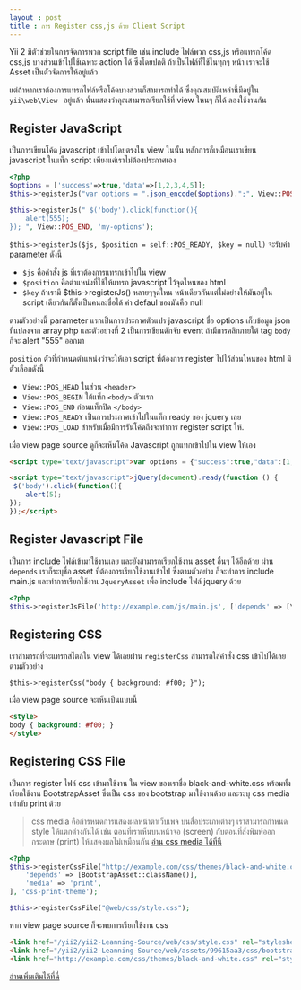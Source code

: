 ```yaml
---
layout : post
title : การ Register css,js ด้วย Client Script
---
```


Yii 2 มีตัวช่วยในการจัดการพวก script file เช่น include ไฟล์พวก css,js หรือแทรกโค้ด css,js บางส่วนเข้าไปใช้เฉพาะ action ได้ ซึ่งโดยปกติ ถ้าเป็นไฟล์ที่ใช้ในทุกๆ หน้า เราจะใช้ Asset เป็นตัวจัดการให้อยู่แล้ว

แต่ถ้าหากเราต้องการแทรกไฟล์หรือโค้ดบางส่วนก็สามารถทำได้ ซึ่งคุณสมบัติเหล่านี้มีอยู่ใน `yii\web\View ` อยู่แล้ว นั่นแสดงว่าคุณสามารถเรียกใช้ที่ view ใหนๆ ก็ได้ ลองใช้งานกัน

## Register JavaScript

เป็นการเขียนโค้ด javascript เข้าไปโดยตรงใน view ในนั้น หลักการก็เหมือนเราเขียน javascript ในแท็ก script เพียงแค่เราไม่ต้องประกาศเอง

```php
<?php
$options = ['success'=>true,'data'=>[1,2,3,4,5]];
$this->registerJs("var options = ".json_encode($options).";", View::POS_END, 'my-options');

$this->registerJs(" $('body').click(function(){
	alert(555);
}); ", View::POS_END, 'my-options');

```

`$this->registerJs($js, $position = self::POS_READY, $key = null)` จะรับค่า parameter ดังนี้

- `$js` คือคำสั่ง js ที่เราต้องการแทรกเข้าไปใน view
- `$position` คือตำแหน่งที่ใช้ให้แทรก javascript ไว้จุดใหนของ html
- `$key` ถ้าเรามี $this->registerJs() หลายๆจุดใหน หน้าเดียวกันแต่ไม่อย่างให้มันอยู่ใน script เดียวกันก็ตั้งเป็นคนละชื่อได้ ค่า defaul  ของมันคือ null

ตามตัวอย่างนี้ parameter แรกเป็นการประกาศตัวแปร​ javascript ชื่อ options เก็บข้อมูล json ที่แปลงจาก array php และตัวอย่างที่ 2 เป็นการเขียนดักจับ event ถ้ามีการคลิกภายใต้ tag `body` ก็จะ alert "555" ออกมา

 `position` ตัวที่กำหนดตำแหน่งว่าจะให้เอา script ที่ต้องการ register ไปไว้ส่วนใหนของ html มีตัวเลือกดังนี้

- `View::POS_HEAD` ในส่วน `<header>`
- `View::POS_BEGIN` ใต้แท็ก  `<body>` ตัวแรก
- `View::POS_END`  ก่อนแท็กปิด `</body>`
- `View::POS_READY` เป็นการประกาศเข้าไปในแท็ก ready ของ jquery เลย
- `View::POS_LOAD` สำหรับเมื่อมีการรันโค้ดถึงจะทำการ register script ให้.


เมื่อ view page source ดูก็จะเห็นโค้ด Javascript ถูกแทกเข้าไปใน view ให้เอง

```html
<script type="text/javascript">var options = {"success":true,"data":[1,2,3,4,5]};</script>

<script type="text/javascript">jQuery(document).ready(function () {
 $('body').click(function(){
	alert(5);
});
});</script>

```

## Register Javascript File

เป็นการ include  ไฟล์เข้ามาใช้งานเลย และยังสามารถเรียกใช้งาน asset อื่นๆ ได้อีกด้วย ผ่าน `depends` เราก็ระบุชื่อ asset ที่ต้องการเรียกใช้งานเข้าไป ซึ่งตามตัวอย่าง ก็จะทำการ include main.js และทำการเรียกใช้งาน `JqueryAsset` เพื่อ include ไฟล์ jquery ด้วย

```php
<?php
$this->registerJsFile('http://example.com/js/main.js', ['depends' => [\yii\web\JqueryAsset::className()]]);

```

## Registering CSS

เราสามารถที่จะแทรกสไตล์ใน view ได้เลยผ่าน `registerCss` สามารถใส่คำสั่ง css เข้าไปได้เลยตามตัวอย่าง

```
$this->registerCss("body { background: #f00; }");
```

เมื่อ view page source จะเห็นเป็นแบบนี้

```html
<style>
body { background: #f00; }
</style>
```

## Registering CSS File

เป็นการ register ไฟล์ css เข้ามาใช้งาน ใน view ของเราชื่อ black-and-white.css พร้อมทั้งเรียกใช้งาน BootstrapAsset ซึ่งเป็น css ของ bootstrap มาใช้งานด้วย และระบุ css media เท่ากับ print ด้วย

> css media คือกำรหนดการแสดงผลหน้าตาเว็บเพจ บนสื่อประเภทต่างๆ เราสามารถกำหนด style ให้แตกต่างกันได้ เช่น ตอนที่เราเห็นบนหน้าจอ (screen) กับตอนที่สั่งพิมพ์ออกกระดาษ (print) ให้แสดงผลไม่เหมือนกัน  [อ่าน css media ได้ที่นี](http://www.enjoyday.net/webtutorial/css/css_chapter22.html)

```php
<?php
$this->registerCssFile("http://example.com/css/themes/black-and-white.css", [
    'depends' => [BootstrapAsset::className()],
    'media' => 'print',
], 'css-print-theme');

$this->registerCssFile("@web/css/style.css");
```

หาก view page source ก็จะพบการเรียกใช้งาน css

```html
<link href="/yii2/yii2-Leanning-Source/web/css/style.css" rel="stylesheet">
<link href="/yii2/yii2-Leanning-Source/web/assets/99615aa3/css/bootstrap.css" rel="stylesheet">
<link href="http://example.com/css/themes/black-and-white.css" rel="stylesheet" media="print">
```

[อ่านเพิ่มเติมได้ที่นี่](http://www.yiiframework.com/doc-2.0/guide-output-client-scripts.html)
